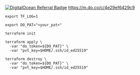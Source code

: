 [![DigitalOcean Referral Badge](https://web-platforms.sfo2.cdn.digitaloceanspaces.com/WWW/Badge%201.svg)](https://www.digitalocean.com/?refcode=4e29ef6429c9&utm_campaign=Referral_Invite&utm_medium=Referral_Program&utm_source=badge)
https://m.do.co/c/4e29ef6429c9

```
export TF_LOG=1
```

```
export DO_PAT="<your_pat>"
```
```
terraform init
```

```
terraform apply \
  -var "do_token=${DO_PAT}" \
  -var "pvt_key=$HOME/.ssh/id_ed25519"
```

```
terraform destroy \
  -var "do_token=${DO_PAT}" \
  -var "pvt_key=$HOME/.ssh/id_ed25519"
```